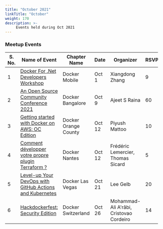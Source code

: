 ```yaml
---
title: "October 2021"
linkTitle: "October"
weight: 170
description: >-
     Events held during Oct 2021
---
```



### Meetup Events

| S. No. |   Name of Event    |   Chapter Name  |   Date     |  Organizer  |  RSVPs  | 
|-----------|-----------|-------------|----------------|-------------|------------|
| 1 | [Docker For .Net Developers Workshop](https://www.meetup.com/Docker-Mobile/events/280556207/) | Docker Mobile | Oct 1 | Xiangdong Zhang | 9 | 
| 2 | [An Open Source Community Conference 2021](https://www.meetup.com/Docker-Bangalore/events/280618190/) | Docker Bangalore | Oct 9 | Ajeet S Raina | 60 | <br>
| 3 | [Getting started with Docker on AWS: OC Edition](https://www.meetup.com/Docker-Orange-County/events/281018661/) | Docker Orange County | Oct 12 | Piyush Mattoo | 10 | <br>
| 4 | [Comment développer votre propre plugin Terraform ?](https://www.meetup.com/Docker-Nantes/events/281068657/) | Docker Nantes | Oct 12 | Frédéric Lemercier, Thomas Sicard |5 | <br>
| 5 | [Level-up Your DevOps with GitHub Actions and Kubernetes](https://www.meetup.com/Docker-Las-Vegas/events/280923134/) | Docker Las Vegas | Oct 21 | Lee Gelb | 20 | <br>
| 6 | [Hackdockerfest: Security Edition](https://www.meetup.com/Docker-Switzerland/events/281118699/) | Docker Switzerland | Oct 26 | Mohammad-Ali A'râbi, Cristovao Cordeiro | 14 |  <br>

